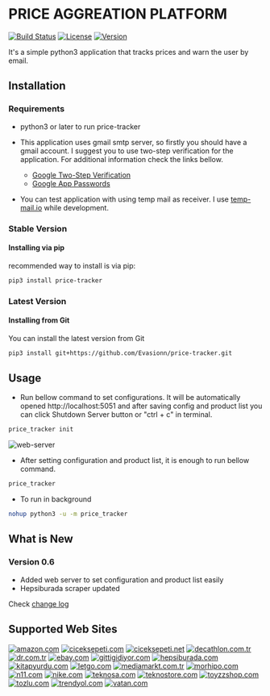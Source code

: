 # PRICE AGGREATION PLATFORM
[![Build Status](https://img.shields.io/pypi/pyversions/price-tracker)](https://pypi.org/project/price-tracker/)
[![License](https://img.shields.io/github/license/Evasionn/price-tracker)](LICENSE)
[![Version](https://img.shields.io/pypi/v/price-tracker)](https://pypi.org/project/price-tracker/)

It's a simple python3 application that tracks prices and warn the user by email.

## Installation
### Requirements
- python3 or later to run price-tracker
- This application uses gmail smtp server, so firstly you should have a gmail account.
I suggest you to use two-step verification for the application. For additional information check the links bellow.

    - [Google Two-Step Verification](https://www.google.com/landing/2step/)
    - [Google App Passwords](https://myaccount.google.com/apppasswords)
- You can test application with using temp mail as receiver. I use [temp-mail.io](https://temp-mail.io/) while development.
### Stable Version
#### Installing via pip
recommended way to install is via pip:
```bash
pip3 install price-tracker
```
### Latest Version
#### Installing from Git
You can install the latest version from Git
```bash
pip3 install git+https://github.com/Evasionn/price-tracker.git
```
## Usage

- Run bellow command to set configurations. It will be automatically opened http://localhost:5051 and after saving 
config and product list you can click Shutdown Server button or "ctrl + c" in terminal.
```bash
price_tracker init
``` 

![web-server](https://raw.githubusercontent.com/evasionn/price-tracker/master/docs/web-server.png)


- After setting configuration and product list, it is enough to run bellow command.
```bash
price_tracker
```

- To run in background
```bash
nohup python3 -u -m price_tracker
```
## What is New
### Version 0.6
- Added web server to set configuration and product list easily
- Hepsiburada scraper updated

Check [change log](https://github.com/Evasionn/price-tracker/blob/master/CHANGE_LOG.md)

## Supported Web Sites
[![amazon.com](https://raw.githubusercontent.com/evasionn/price-tracker/master/docs/amazon.png)](https://www.amazon.com/)
[![ciceksepeti.com](https://raw.githubusercontent.com/evasionn/price-tracker/master/docs/ciceksepeticom.png)](https://www.ciceksepeti.com/)
[![ciceksepeti.net](https://raw.githubusercontent.com/evasionn/price-tracker/master/docs/ciceksepetinet.png)](https://www.ciceksepeti.net/)
[![decathlon.com.tr](https://raw.githubusercontent.com/evasionn/price-tracker/master/docs/decathlon.png)](https://www.decathlon.com.tr/)
[![dr.com.tr](https://raw.githubusercontent.com/evasionn/price-tracker/master/docs/dr.png)](https://www.dr.com.tr/)
[![ebay.com](https://raw.githubusercontent.com/evasionn/price-tracker/master/docs/ebay.png)](https://www.ebay.com/)
[![gittigidiyor.com](https://raw.githubusercontent.com/evasionn/price-tracker/master/docs/gittigidiyor.png)](https://www.gittigidiyor.com/)
[![hepsiburada.com](https://raw.githubusercontent.com/evasionn/price-tracker/master/docs/hepsiburada.png)](https://www.hepsiburada.com/)
[![kitapyurdu.com](https://raw.githubusercontent.com/evasionn/price-tracker/master/docs/kitapyurdu.png)](https://www.kitapyurdu.com/)
[![letgo.com](https://raw.githubusercontent.com/evasionn/price-tracker/master/docs/letgo.png)](https://www.letgo.com/)
[![mediamarkt.com.tr](https://raw.githubusercontent.com/evasionn/price-tracker/master/docs/mediamarkt.png)](https://www.mediamarkt.com.tr/)
[![morhipo.com](https://raw.githubusercontent.com/evasionn/price-tracker/master/docs/morhipo.png)](https://www.morhipo.com/)
[![n11.com](https://raw.githubusercontent.com/evasionn/price-tracker/master/docs/n11.png)](https://urun.n11.com/)
[![nike.com](https://raw.githubusercontent.com/evasionn/price-tracker/master/docs/nike.png)](https://www.nike.com/)
[![teknosa.com](https://raw.githubusercontent.com/evasionn/price-tracker/master/docs/teknosa.png)](https://www.teknosa.com/)
[![teknostore.com](https://raw.githubusercontent.com/evasionn/price-tracker/master/docs/teknostore.png)](https://www.teknostore.com/)
[![toyzzshop.com](https://raw.githubusercontent.com/evasionn/price-tracker/master/docs/toyzzshop.png)](https://www.toyzzshop.com/)
[![tozlu.com](https://raw.githubusercontent.com/evasionn/price-tracker/master/docs/tozlu.png)](https://www.tozlu.com/)
[![trendyol.com](https://raw.githubusercontent.com/evasionn/price-tracker/master/docs/trendyol.png)](https://www.trendyol.com/)
[![vatan.com](https://raw.githubusercontent.com/evasionn/price-tracker/master/docs/vatan.png)](https://www.vatanbilgisayar.com/)


